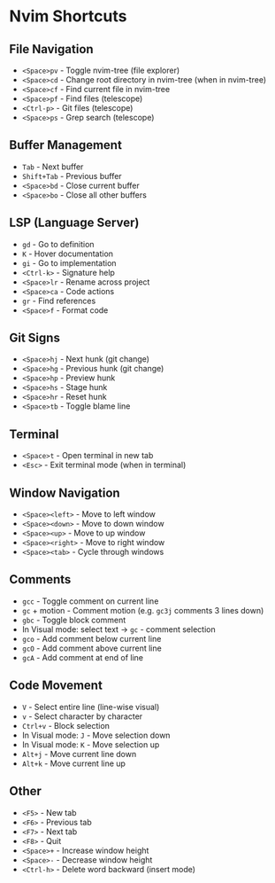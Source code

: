 # Nvim Shortcuts

## File Navigation
- `<Space>pv` - Toggle nvim-tree (file explorer)
- `<Space>cd` - Change root directory in nvim-tree (when in nvim-tree)
- `<Space>cf` - Find current file in nvim-tree
- `<Space>pf` - Find files (telescope)
- `<Ctrl-p>` - Git files (telescope)
- `<Space>ps` - Grep search (telescope)

## Buffer Management
- `Tab` - Next buffer
- `Shift+Tab` - Previous buffer
- `<Space>bd` - Close current buffer
- `<Space>bo` - Close all other buffers

## LSP (Language Server)
- `gd` - Go to definition
- `K` - Hover documentation
- `gi` - Go to implementation
- `<Ctrl-k>` - Signature help
- `<Space>lr` - Rename across project
- `<Space>ca` - Code actions
- `gr` - Find references
- `<Space>f` - Format code

## Git Signs
- `<Space>hj` - Next hunk (git change)
- `<Space>hg` - Previous hunk (git change)
- `<Space>hp` - Preview hunk
- `<Space>hs` - Stage hunk
- `<Space>hr` - Reset hunk
- `<Space>tb` - Toggle blame line

## Terminal
- `<Space>t` - Open terminal in new tab
- `<Esc>` - Exit terminal mode (when in terminal)

## Window Navigation
- `<Space><left>` - Move to left window
- `<Space><down>` - Move to down window
- `<Space><up>` - Move to up window
- `<Space><right>` - Move to right window
- `<Space><tab>` - Cycle through windows

## Comments
- `gcc` - Toggle comment on current line
- `gc` + motion - Comment motion (e.g. `gc3j` comments 3 lines down)
- `gbc` - Toggle block comment
- In Visual mode: select text → `gc` - comment selection
- `gco` - Add comment below current line
- `gcO` - Add comment above current line
- `gcA` - Add comment at end of line

## Code Movement
- `V` - Select entire line (line-wise visual)
- `v` - Select character by character
- `Ctrl+v` - Block selection
- In Visual mode: `J` - Move selection down
- In Visual mode: `K` - Move selection up
- `Alt+j` - Move current line down
- `Alt+k` - Move current line up

## Other
- `<F5>` - New tab
- `<F6>` - Previous tab
- `<F7>` - Next tab
- `<F8>` - Quit
- `<Space>+` - Increase window height
- `<Space>-` - Decrease window height
- `<Ctrl-h>` - Delete word backward (insert mode)